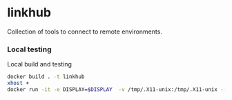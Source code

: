 # linkhub

Collection of tools to connect to remote environments.

### Local testing

Local build and testing

```bash
docker build . -t linkhub
xhost +
docker run -it -e DISPLAY=$DISPLAY  -v /tmp/.X11-unix:/tmp/.X11-unix --rm linkhub bash
```